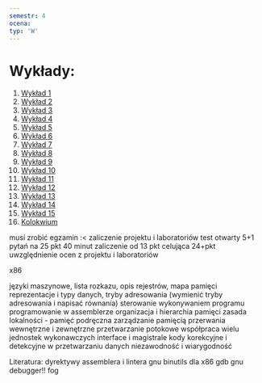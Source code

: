 ```yaml
---
semestr: 4
ocena: 
typ: 'W'
---
```


# Wykłady:
1. [Wykład 1](/Notatki/Semestr%204/Organizacja%20i%20architektura%20komputerów/Wykłady/Wykład%201/Wykład%201.md)
2. [Wykład 2](/Notatki/Semestr%204/Organizacja%20i%20architektura%20komputerów/Wykłady/Wykład%202/Wykład%202.md)
3. [Wykład 3](/Notatki/Semestr%204/Organizacja%20i%20architektura%20komputerów/Wykłady/Wykład%203/Wykład%203.md)
4. [Wykład 4](/Notatki/Semestr%204/Organizacja%20i%20architektura%20komputerów/Wykłady/Wykład%204/Wykład%204.md)
5. [Wykład 5](/Notatki/Semestr%204/Organizacja%20i%20architektura%20komputerów/Wykłady/Wykład%205/Wykład%205.md)
6. [Wykład 6](/Notatki/Semestr%204/Organizacja%20i%20architektura%20komputerów/Wykłady/Wykład%206/Wykład%206.md)
7. [Wykład 7](/Notatki/Semestr%204/Organizacja%20i%20architektura%20komputerów/Wykłady/Wykład%207/Wykład%207.md)
8. [Wykład 8](/Notatki/Semestr%204/Organizacja%20i%20architektura%20komputerów/Wykłady/Wykład%208/Wykład%208.md)
9. [Wykład 9](/Notatki/Semestr%204/Organizacja%20i%20architektura%20komputerów/Wykłady/Wykład%209/Wykład%209.md)
10. [Wykład 10](/Notatki/Semestr%204/Organizacja%20i%20architektura%20komputerów/Wykłady/Wykład%2010/Wykład%2010.md)
11. [Wykład 11](/Notatki/Semestr%204/Organizacja%20i%20architektura%20komputerów/Wykłady/Wykład%2011/Wykład%2011.md)
12. [Wykład 12](/Notatki/Semestr%204/Organizacja%20i%20architektura%20komputerów/Wykłady/Wykład%2012/Wykład%2012.md)
13. [Wykład 13](/Notatki/Semestr%204/Organizacja%20i%20architektura%20komputerów/Wykłady/Wykład%2013/Wykład%2013.md)
14. [Wykład 14](/Notatki/Semestr%204/Organizacja%20i%20architektura%20komputerów/Wykłady/Wykład%2014/Wykład%2014.md)
15. [Wykład 15](/Notatki/Semestr%204/Organizacja%20i%20architektura%20komputerów/Wykłady/Wykład%2015/Wykład%2015.md)
16. [Kolokwium](/Notatki/Semestr%204/Organizacja%20i%20architektura%20komputerów/Wykłady/Kolokwium/Kolokwium.md)


musi zrobić egzamin :<
zaliczenie projektu i laboratoriów
test otwarty
5+1 pytań na 25 pkt
40 minut
zaliczenie od 13 pkt
celująca 24+pkt
uwzględnienie ocen z projektu i laboratoriów



x86

języki maszynowe, lista rozkazu, opis rejestrów, mapa pamięci
reprezentacje i typy danych, tryby adresowania (wymienić tryby adresowania i napisać równania)
sterowanie wykonywaniem programu
programowanie w assemblerze
organizacja i hierarchia pamięci
zasada lokalności - pamięć podręczna
zarządzanie pamięcią
przerwania wewnętrzne i zewnętrzne
przetwarzanie potokowe
współpraca wielu jednostek wykonawczych
interface i magistrale
kody korekcyjne i detekcyjne w przetwarzaniu danych
niezawodność i wiarygodność



Literatura:
dyrektywy assemblera i lintera gnu binutils dla x86
gdb gnu debugger!!
fog